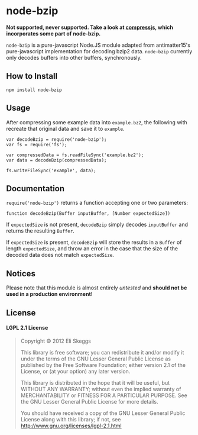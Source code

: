 # node-bzip

**Not supported, never supported. Take a look at [compressjs](https://github.com/cscott/compressjs), which incorporates some part of node-bzip.**

`node-bzip` is a pure-javascript Node.JS module adapted from antimatter15's pure-javascript implementation for decoding bzip2 data.  `node-bzip` currently only decodes buffers into other buffers, synchronously.

## How to Install

```
npm install node-bzip
```

## Usage

After compressing some example data into `example.bz2`, the following with recreate that original data and save it to `example`.

```
var decodeBzip = require('node-bzip');
var fs = require('fs');

var compressedData = fs.readFileSync('example.bz2');
var data = decodeBzip(compressedData);

fs.writeFileSync('example', data);
```

## Documentation

`require('node-bzip')` returns a function accepting one or two parameters:

`function decodeBzip(Buffer inputBuffer, [Number expectedSize])`

If `expectedSize` is not present, `decodeBzip` simply decodes `inputBuffer` and returns the resulting `Buffer`.

If `expectedSize` is present, `decodeBzip` will store the results in a `Buffer` of length `expectedSize`, and throw an error in the case that the size of the decoded data does not match `expectedSize`.

## Notices

Please note that this module is almost entirely *untested* and **should not be used in a production environment**!

## License

#### LGPL 2.1 License

> Copyright &copy; 2012 Eli Skeggs
> 
> This library is free software; you can redistribute it and/or
> modify it under the terms of the GNU Lesser General Public
> License as published by the Free Software Foundation; either
> version 2.1 of the License, or (at your option) any later version.
> 
> This library is distributed in the hope that it will be useful,
> but WITHOUT ANY WARRANTY; without even the implied warranty of
> MERCHANTABILITY or FITNESS FOR A PARTICULAR PURPOSE.  See the GNU
> Lesser General Public License for more details.
> 
> You should have received a copy of the GNU Lesser General Public
> License along with this library; if not, see
> http://www.gnu.org/licenses/lgpl-2.1.html
